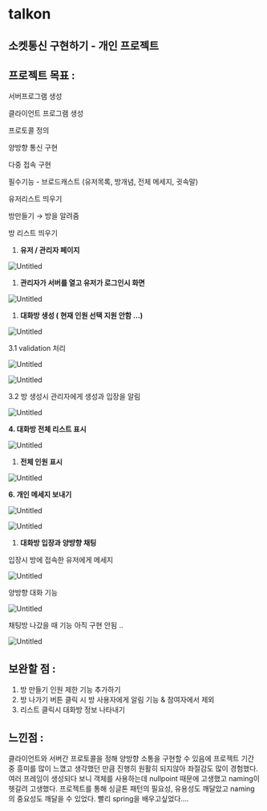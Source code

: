 # talkon

## 소켓통신 구현하기 - 개인 프로젝트

## 프로젝트 목표 :

서버프로그램 생성

클라이언트 프로그램 생성

프로토콜 정의

양방향 통신 구현

다중 접속 구현

필수기능 - 브로드캐스트 (유저목록, 방개념, 전체 메세지, 귓속말)

유저리스트 띄우기

방만들기 → 방을 알려줌 

방 리스트 띄우기 

1. **유저 /  관리자 페이지** 

![Untitled](https://s3-us-west-2.amazonaws.com/secure.notion-static.com/e43203ea-e052-4b6e-8d5f-c7c14442620b/Untitled.png)

1. **관리자가 서버를 열고 유저가 로그인시 화면** 

![Untitled](https://s3-us-west-2.amazonaws.com/secure.notion-static.com/3fffa6b8-5488-4e74-936c-37a068f430d0/Untitled.png)

1. **대화방 생성 ( 현재 인원 선택 지원 안함 …)** 

![Untitled](https://s3-us-west-2.amazonaws.com/secure.notion-static.com/965643be-93f0-48de-9dc3-2ddc0dd7edc3/Untitled.png)

3.1 validation 처리 

![Untitled](https://s3-us-west-2.amazonaws.com/secure.notion-static.com/ab839cdb-2f9b-441f-a16e-00e8c1f99ced/Untitled.png)

![Untitled](https://s3-us-west-2.amazonaws.com/secure.notion-static.com/8b12c712-c510-4610-a5e4-a88e72e57a86/Untitled.png)

3.2 방 생성시 관리자에게 생성과 입장을 알림 

![Untitled](https://s3-us-west-2.amazonaws.com/secure.notion-static.com/5de9b8bf-02ae-4dfd-9d2e-87ae375573d9/Untitled.png)

**4.  대화방 전체 리스트 표시**

![Untitled](https://s3-us-west-2.amazonaws.com/secure.notion-static.com/7a30081c-bbed-4248-aa4f-df2d71746b46/Untitled.png)

1.  **전체 인원 표시**

![Untitled](https://s3-us-west-2.amazonaws.com/secure.notion-static.com/7d401007-9c5a-4b90-842f-c92834bfbf85/Untitled.png)

**6. 개인 메세지 보내기** 

![Untitled](https://s3-us-west-2.amazonaws.com/secure.notion-static.com/66d8e4cc-2de9-4b5c-9bf2-5ac7d20460dd/Untitled.png)

![Untitled](https://s3-us-west-2.amazonaws.com/secure.notion-static.com/67127919-5431-4603-9f57-6fcd888e0e5a/Untitled.png)

1. **대화방 입장과 양뱡향 채팅** 

입장시 방에 접속한 유저에게 메세지  

![Untitled](https://s3-us-west-2.amazonaws.com/secure.notion-static.com/2bf97ecb-1463-4fe3-b7ea-b0949a3d0c15/Untitled.png)

양방향 대화 기능

![Untitled](https://s3-us-west-2.amazonaws.com/secure.notion-static.com/d422fdfc-3e2e-4709-8c66-7a325c3c65b9/Untitled.png)

채팅방 나갔을 때 기능 아직 구현 안됨 ..

![Untitled](https://s3-us-west-2.amazonaws.com/secure.notion-static.com/9f353a5c-480f-497c-811e-a44e4148864c/Untitled.png)

## 보완할 점 :

1. 방 만들기 인원 제한 기능 추가하기
2. 방 나가기 버튼 클릭 시 방 사용자에게 알림 기능 & 참여자에서 제외
3. 리스트 클릭시 대화방 정보 나타내기

## 느낀점 :

클라이언트와 서버간 프로토콜을 정해 양방향 소통을 구현할 수 있음에 프로젝트 기간 중 흥미를 많이 느꼈고 생각했던 만큼 진행히 원활히 되지않아 좌절감도 많이 경험했다. 여러 프레임이 생성되다 보니 객체를 사용하는데 nullpoint 때문에 고생했고  naming이 헷갈려 고생했다. 프로젝트를 통해 싱글톤 패턴의 필요성, 유용성도 깨달았고 naming의 중요성도 깨달을 수 있었다. 빨리 spring을 배우고싶었다….
